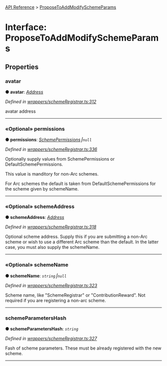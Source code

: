 [API Reference](../README.md) > [ProposeToAddModifySchemeParams](../interfaces/ProposeToAddModifySchemeParams.md)



# Interface: ProposeToAddModifySchemeParams


## Properties
<a id="avatar"></a>

###  avatar

**●  avatar**:  *[Address](../#Address)* 

*Defined in [wrappers/schemeRegistrar.ts:312](https://github.com/daostack/arc.js/blob/f343aa24/lib/wrappers/schemeRegistrar.ts#L312)*



avatar address




___

<a id="permissions"></a>

### «Optional» permissions

**●  permissions**:  *[SchemePermissions](../enums/SchemePermissions.md)⎮`null`* 

*Defined in [wrappers/schemeRegistrar.ts:336](https://github.com/daostack/arc.js/blob/f343aa24/lib/wrappers/schemeRegistrar.ts#L336)*



Optionally supply values from SchemePermissions or DefaultSchemePermissions.

This value is manditory for non-Arc schemes.

For Arc schemes the default is taken from DefaultSchemePermissions for the scheme given by schemeName.




___

<a id="schemeAddress"></a>

### «Optional» schemeAddress

**●  schemeAddress**:  *[Address](../#Address)* 

*Defined in [wrappers/schemeRegistrar.ts:318](https://github.com/daostack/arc.js/blob/f343aa24/lib/wrappers/schemeRegistrar.ts#L318)*



Optional scheme address. Supply this if you are submitting a non-Arc scheme or wish to use a different Arc scheme than the default. In the latter case, you must also supply the schemeName.




___

<a id="schemeName"></a>

### «Optional» schemeName

**●  schemeName**:  *`string`⎮`null`* 

*Defined in [wrappers/schemeRegistrar.ts:323](https://github.com/daostack/arc.js/blob/f343aa24/lib/wrappers/schemeRegistrar.ts#L323)*



Scheme name, like "SchemeRegistrar" or "ContributionReward". Not required if you are registering a non-arc scheme.




___

<a id="schemeParametersHash"></a>

###  schemeParametersHash

**●  schemeParametersHash**:  *`string`* 

*Defined in [wrappers/schemeRegistrar.ts:327](https://github.com/daostack/arc.js/blob/f343aa24/lib/wrappers/schemeRegistrar.ts#L327)*



Fash of scheme parameters. These must be already registered with the new scheme.




___


